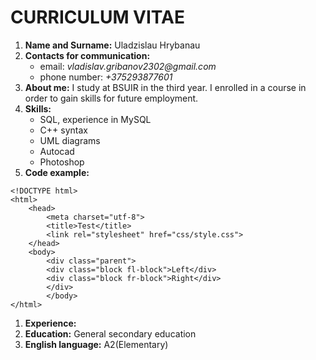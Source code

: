 # CURRICULUM VITAE

1. **Name and Surname:** Uladzislau Hrybanau
1. **Contacts for communication:**
   * email: _vladislav.gribanov2302@gmail.com_
   * phone number: _+375293877601_
1. **About me:** I study at BSUIR in the third year. I enrolled in a course in order to gain skills for future employment.
1. **Skills:**
   * SQL, experience in MySQL
   * C++ syntax
   * UML diagrams
   * Autocad
   * Photoshop
1. **Code example:** 
``` 
<!DOCTYPE html>
<html>
    <head>
        <meta charset="utf-8">
        <title>Test</title>
        <link rel="stylesheet" href="css/style.css">
    </head>
    <body>
        <div class="parent">
        <div class="block fl-block">Left</div>
        <div class="block fr-block">Right</div>
        </div>
        </body>
</html> 
```
1. **Experience:**
1. **Education:** General secondary education
1. **English language:** A2(Elementary)
